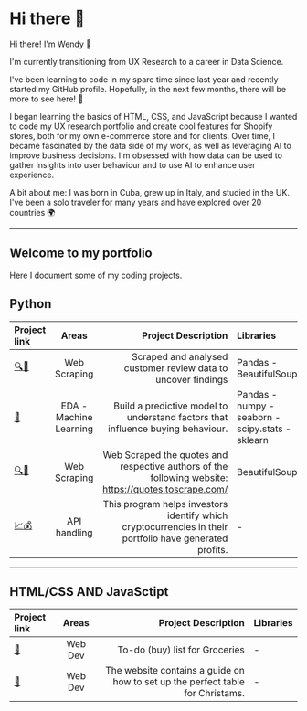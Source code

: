 # Hi there 👋

Hi there! I'm Wendy 🌟

I'm currently transitioning from UX Research to a career in Data Science.

I've been learning to code in my spare time since last year and recently started my GitHub profile. Hopefully, in the next few months, there will be more to see here! 🚀

I began learning the basics of HTML, CSS, and JavaScript because I wanted to code my UX research portfolio and create cool features for Shopify stores, both for my own e-commerce store and for clients. Over time, I became fascinated by the data side of my work, as well as leveraging AI to improve business decisions. I'm obsessed with how data can be used to gather insights into user behaviour and to use AI to enhance user experience.


A bit about me: I was born in Cuba, grew up in Italy, and studied in the UK. I've been a solo traveler for many years and have explored over 20 countries 🌍

-----------------------------------------------------------------------------------------------------------------------------------------------------------------

## Welcome to my portfolio 

Here I document some of my coding projects. 


## Python 

| Project link | Areas | Project Description | Libraries |
| :---         |     :---:      |          ---: | :---         |
|  [🔍📝](https://github.com/WenMar/Web_Scraping_Reviews_British_Airways)        | Web Scraping    | Scraped and analysed customer review data to uncover findings    |   Pandas - BeautifulSoup   |
| [🛒](https://github.com/WenMar/Customer_Prediction_British_Airways)     | EDA - Machine Learning      | Build a predictive model to understand factors that influence buying behaviour.| Pandas - numpy - seaborn - scipy.stats - sklearn    |
| [🔍📖](https://github.com/WenMar/Web_Scraping_Quotes)     | Web Scraping     | Web Scraped the quotes and respective authors of the following website: https://quotes.toscrape.com/      | BeautifulSoup     |
| [📈💰](https://github.com/WenMar/Cryptocurrency_price_portfolio_tracker)     | API handling       | This program helps investors identify which cryptocurrencies in their portfolio have generated profits.      | -  |


------------------------------------------------------------------------------------------------------------------------------------------------------------

## HTML/CSS AND JavaSctipt 

| Project link | Areas | Project Description | Libraries |
| :---         |     :---:      |          ---: | :---         |
|  [🍔](https://github.com/WenMar/Grocery_List)        | Web Dev    | To-do (buy) list for Groceries    |  -  |
| [🎄](https://github.com/WenMar/Christmas_fair_website)   | Web Dev       | The website contains a guide on how to set up the perfect table for Christams.      | -     |



<!--
**WenMar/WenMar** is a ✨ _special_ ✨ repository because its `README.md` (this file) appears on your GitHub profile.

Here are some ideas to get you started:

- 🔭 I’m currently working on ...
- 🌱 I’m currently learning ...
- 👯 I’m looking to collaborate on ...
- 🤔 I’m looking for help with ...
- 💬 Ask me about ...
- 📫 How to reach me: ...
- 😄 Pronouns: ...
- ⚡ Fun fact: ...
-->
